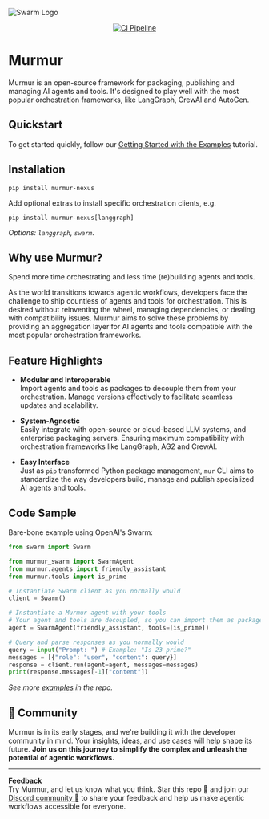 ![Swarm Logo](docs/docs/assets/repo-header.png)

<div align="center">
  <a href="https://github.com/murmur-nexus/murmur/actions/workflows/ci.yml"><img src="https://github.com/murmur-nexus/murmur/actions/workflows/ci.yml/badge.svg" alt="CI Pipeline"></a>
</div>

# Murmur

Murmur is an open-source framework for packaging, publishing and managing AI agents and tools. It's designed to play well with the most popular orchestration frameworks, like LangGraph, CrewAI and AutoGen.

## Quickstart

To get started quickly, follow our [Getting Started with the Examples](https://murmur-nexus.github.io/murmur/tutorial/getting-started-with-examples/) tutorial.


## Installation

```
pip install murmur-nexus
```
Add optional extras to install specific orchestration clients, e.g.
```
pip install murmur-nexus[langgraph]
```
*Options: `langgraph`, `swarm`*. 

## Why use Murmur?

Spend more time orchestrating and less time (re)building agents and tools.

As the world transitions towards agentic workflows, developers face the challenge to ship countless of agents and tools for orchestration. This is desired without reinventing the wheel, managing dependencies, or dealing with compatibility issues. Murmur aims to solve these problems by providing an aggregation layer for AI agents and tools compatible with the most popular orchestration frameworks. 

## Feature Highlights

- **Modular and Interoperable**  
  Import agents and tools as packages to decouple them from your orchestration. Manage versions effectively to facilitate seamless updates and scalability.

- **System-Agnostic**  
  Easily integrate with open-source or cloud-based LLM systems, and enterprise packaging servers. Ensuring maximum compatibility with orchestration frameworks like LangGraph, AG2 and CrewAI.

- **Easy Interface**  
  Just as `pip` transformed Python package management, `mur` CLI aims to standardize the way developers build, manage and publish specialized AI agents and tools.

## Code Sample
Bare-bone example using OpenAI's Swarm:

```python
from swarm import Swarm

from murmur_swarm import SwarmAgent
from murmur.agents import friendly_assistant
from murmur.tools import is_prime

# Instantiate Swarm client as you normally would
client = Swarm()

# Instantiate a Murmur agent with your tools
# Your agent and tools are decoupled, so you can import them as packages
agent = SwarmAgent(friendly_assistant, tools=[is_prime])

# Query and parse responses as you normally would
query = input("Prompt: ") # Example: "Is 23 prime?"
messages = [{"role": "user", "content": query}]
response = client.run(agent=agent, messages=messages)
print(response.messages[-1]["content"])
```
*See more [examples](https://github.com/murmur-nexus/murmur/tree/main/examples) in the repo.*

## 🚀 Community

Murmur is in its early stages, and we're building it with the developer community in mind. Your insights, ideas, and use cases will help shape its future. **Join us on this journey to simplify the complex and unleash the potential of agentic workflows.** 

---

**Feedback**  
Try Murmur, and let us know what you think. Star this repo 🌟 and join our [Discord community 💬](https://discord.gg/U9x96DCJ) to share your feedback and help us make agentic workflows accessible for everyone.
